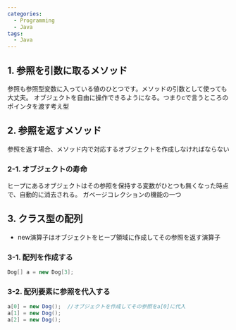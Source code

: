 ```yaml
---
categories:
  - Programming
  - Java
tags:
  - Java
---
```


## 1. 参照を引数に取るメソッド

参照も参照型変数に入っている値のひとつです。メソッドの引数として使っても大丈夫。
オブジェクトを自由に操作できるようになる。つまりcで言うところのポインタを渡す考え型

## 2. 参照を返すメソッド

参照を返す場合、メソッド内で対応するオブジェクトを作成しなければならない

### 2-1. オブジェクトの寿命

ヒープにあるオブジェクトはその参照を保持する変数がひとつも無くなった時点で、自動的に消去される。
ガベージコレクションの機能の一つ

## 3. クラス型の配列

- new演算子はオブジェクトをヒープ領域に作成してその参照を返す演算子

### 3-1. 配列を作成する

```java
Dog[] a = new Dog[3];
```

### 3-2. 配列要素に参照を代入する

```java
a[0] = new Dog();  //オブジェクトを作成してその参照をa[0]に代入
a[1] = new Dog();
a[2] = new Dog();
```
